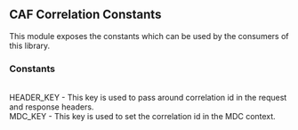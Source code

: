 ## CAF Correlation Constants
This module exposes the constants which can be used by the consumers of this library.

### Constants 
<br/> HEADER_KEY - This key is used to pass around correlation id in the request and response headers. 
<br/> MDC_KEY - This key is used to set the correlation id in the MDC context.